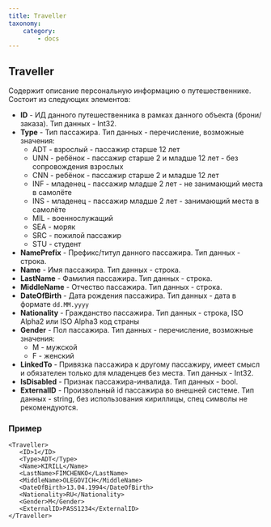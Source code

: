 ```yaml
---
title: Traveller
taxonomy:
    category:
        - docs
---
```


Traveller
---------

Содержит описание персональную информацию о путешественнике. Состоит из следующих элементов:

-   **ID** - ИД данного путешественника в рамках данного объекта (брони/заказа). Тип данных - Int32.
-   **Type** - Тип пассажира. Тип данных - перечисление, возможные значения:
    -   ADT - взрослый - пассажир старше 12 лет
    -   UNN - ребёнок - пассажир старше 2 и младше 12 лет - без сопровождения взрослых
    -   CNN - ребёнок - пассажир старше 2 и младше 12 лет
    -   INF - младенец - пассажир младше 2 лет - не занимающий места в самолёте
    -   INS - младенец - пассажир младше 2 лет - занимающий места в самолёте
    -   MIL - военнослужащий
    -   SEA - моряк
    -   SRC - пожилой пассажир
    -   STU - студент
-   **NamePrefix** - Префикс/титул данного пассажира. Тип данных - строка.
-   **Name** - Имя пассажира. Тип данных - строка.
-   **LastName** - Фамилия пассажира. Тип данных - строка.
-   **MiddleName** - Отчество пассажира. Тип данных - строка.
-   **DateOfBirth** - Дата рождения пассажира. Тип данных - дата в формате <code>dd.MM.yyyy</code>
-   **Nationality** - Гражданство пассажира. Тип данных - строка, ISO Alpha2 или ISO Alpha3 код страны
-   **Gender** - Пол пассажира. Тип данных - перечисление, возможные значения:
    -   M - мужской
    -   F - женский
-   **LinkedTo** - Привязка пассажира к другому пассажиру, имеет смысл и обязателен только для младенцев без места. Тип данных - Int32.
-   **IsDisabled** - Признак пассажира-инвалида. Тип данных - bool.
-   **ExternalID** - Произвольный id пассажира во внешней системе. Тип данных - string, без использования кириллицы, спец символы не рекомендуются.

### Пример

    <Traveller>
       <ID>1</ID>
       <Type>ADT</Type>
       <Name>KIRILL</Name>
       <LastName>FIMCHENKO</LastName>
       <MiddleName>OLEGOVICH</MiddleName>
       <DateOfBirth>13.04.1994</DateOfBirth>
       <Nationality>RU</Nationality>
       <Gender>M</Gender>
       <ExternalID>PASS1234</ExternalID>
    </Traveller>